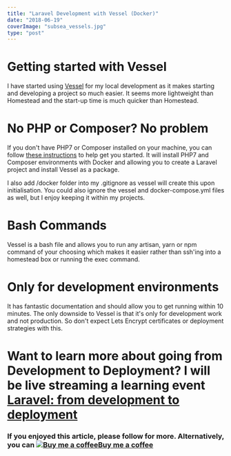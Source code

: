 ```yaml
---
title: "Laravel Development with Vessel (Docker)"
date: "2018-06-19"
coverImage: "subsea_vessels.jpg"
type: "post"
---
```


# Getting started with Vessel

I have started using [Vessel](https://vessel.shippingdocker.com/) for my local development as it makes starting and developing a project so much easier. It seems more lightweight than Homestead and the start-up time is much quicker than Homestead.

# No PHP or Composer? No problem

If you don't have PHP7 or Composer installed on your machine, you can follow [these instructions](https://vessel.shippingdocker.com/docs/common-issues/#catch22) to help get you started. It will install PHP7 and Composer environments with Docker and allowing you to create a Laravel project and install Vessel as a package.

I also add /docker folder into my .gitignore as vessel will create this upon initialisation. You could also ignore the vessel and docker-compose.yml files as well, but I enjoy keeping it within my projects.

# Bash Commands

Vessel is a bash file and allows you to run any artisan, yarn or npm command of your choosing which makes it easier rather than ssh'ing into a homestead box or running the exec command.

# Only for development environments

It has fantastic documentation and should allow you to get running within 10 minutes. The only downside to Vessel is that it's only for development work and not production. So don't expect Lets Encrypt certificates or deployment strategies with this.

# Want to learn more about going from Development to Deployment? I will be live streaming a learning event [Laravel: from development to deployment](/dev-to-deploy)

### If you enjoyed this article, please follow for more. Alternatively, you can [![Buy me a coffee](https://www.buymeacoffee.com/assets/img/BMC-btn-logo.svg)Buy me a coffee](https://www.buymeacoffee.com/michaelbrooks)

